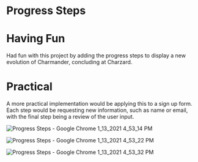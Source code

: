 # Progress Steps

# Having Fun

Had fun with this project by adding the progress steps to display a new evolution of Charmander, concluding at Charzard.

# Practical

A more practical implementation would be applying this to a sign up form. Each step would be requesting new information, such as name or email, with the final step being a review of the user input.

![Progress Steps - Google Chrome 1_13_2021 4_53_14 PM](https://user-images.githubusercontent.com/42612374/104515972-96ae8180-55c1-11eb-96f8-cd9b5609d07d.png)

![Progress Steps - Google Chrome 1_13_2021 4_53_22 PM](https://user-images.githubusercontent.com/42612374/104516018-a1691680-55c1-11eb-8438-a3307a543079.png)

![Progress Steps - Google Chrome 1_13_2021 4_53_32 PM](https://user-images.githubusercontent.com/42612374/104516032-a8902480-55c1-11eb-8cb4-98c7b568a615.png)
